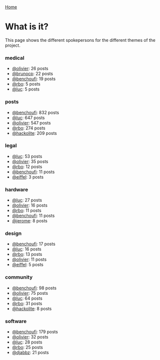 [Home](https://kelu124.github.io/echommunity/)

# What is it?
 This page shows the different spokepersons for the different themes of the project.

### medical

* [@olivier](./U04DFTZ7D.md): 26 posts
* [@brunocp](./U33817K25.md): 22 posts
* [@benchoufi](./U0B47KC3S.md): 19 posts
* [@rbo](./U38HVMZ6K.md): 5 posts
* [@luc](./U0AAL4W13.md): 5 posts

### posts

* [@benchoufi](./U0B47KC3S.md): 832 posts
* [@luc](./U0AAL4W13.md): 647 posts
* [@olivier](./U04DFTZ7D.md): 547 posts
* [@rbo](./U38HVMZ6K.md): 274 posts
* [@hackolite](./U20C8CKTL.md): 209 posts

### legal

* [@luc](./U0AAL4W13.md): 53 posts
* [@olivier](./U04DFTZ7D.md): 35 posts
* [@rbo](./U38HVMZ6K.md): 12 posts
* [@benchoufi](./U0B47KC3S.md): 11 posts
* [@eiffel](./U3GHS132Q.md): 3 posts

### hardware

* [@luc](./U0AAL4W13.md): 27 posts
* [@olivier](./U04DFTZ7D.md): 16 posts
* [@rbo](./U38HVMZ6K.md): 11 posts
* [@benchoufi](./U0B47KC3S.md): 11 posts
* [@jerome](./U07UEJC2H.md): 8 posts

### design

* [@benchoufi](./U0B47KC3S.md): 17 posts
* [@luc](./U0AAL4W13.md): 16 posts
* [@rbo](./U38HVMZ6K.md): 13 posts
* [@olivier](./U04DFTZ7D.md): 11 posts
* [@eiffel](./U3GHS132Q.md): 5 posts

### community

* [@benchoufi](./U0B47KC3S.md): 98 posts
* [@olivier](./U04DFTZ7D.md): 75 posts
* [@luc](./U0AAL4W13.md): 64 posts
* [@rbo](./U38HVMZ6K.md): 31 posts
* [@hackolite](./U20C8CKTL.md): 8 posts

### software

* [@benchoufi](./U0B47KC3S.md): 179 posts
* [@olivier](./U04DFTZ7D.md): 32 posts
* [@luc](./U0AAL4W13.md): 28 posts
* [@rbo](./U38HVMZ6K.md): 25 posts
* [@djabbz](./U2PFHNN3C.md): 21 posts
